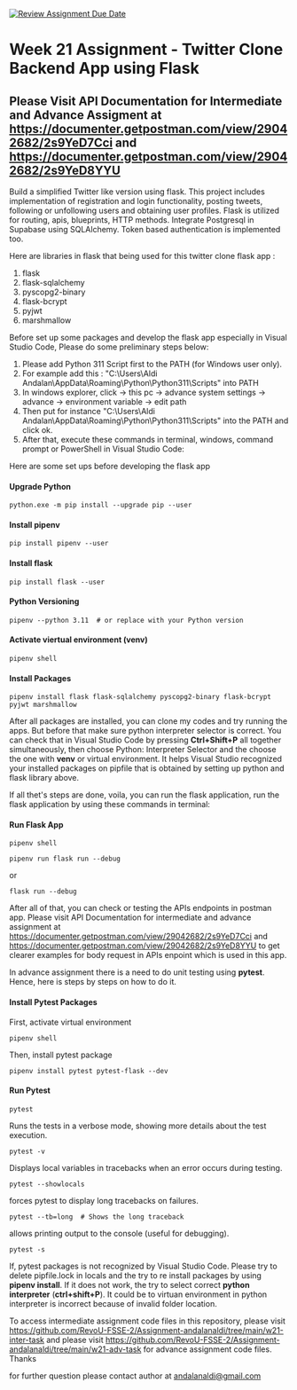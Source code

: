 [![Review Assignment Due Date](https://classroom.github.com/assets/deadline-readme-button-24ddc0f5d75046c5622901739e7c5dd533143b0c8e959d652212380cedb1ea36.svg)](https://classroom.github.com/a/ecFNqaXc)

# Week 21 Assignment - Twitter Clone Backend App using Flask 

## Please Visit API Documentation for Intermediate and Advance Assigment at https://documenter.getpostman.com/view/29042682/2s9YeD7Cci and https://documenter.getpostman.com/view/29042682/2s9YeD8YYU

Build a simplified Twitter like version using flask. This project includes implementation of registration and login functionality, posting tweets, following or unfollowing users and obtaining user profiles. Flask is utilized for routing, apis, blueprints, HTTP methods. Integrate Postgresql in Supabase using SQLAlchemy. Token based authentication is implemented too.

Here are libraries in flask that being used for this twitter clone flask app :

1. flask 
2. flask-sqlalchemy 
3. pyscopg2-binary 
4. flask-bcrypt 
5. pyjwt 
6. marshmallow

Before set up some packages and develop the flask app especially in Visual Studio Code, Please do some preliminary steps below:

1. Please add Python 311 Script first to the PATH (for Windows user only).
2. For example add this : "C:\Users\Aldi Andalan\AppData\Roaming\Python\Python311\Scripts" into PATH
3. In windows explorer, click -> this pc -> advance system settings -> advance -> environment variable -> edit path
4. Then put for instance "C:\Users\Aldi Andalan\AppData\Roaming\Python\Python311\Scripts" into the PATH and click ok.
5. After that, execute these commands in terminal, windows, command prompt or PowerShell in Visual Studio Code:  

Here are some set ups before developing the flask app

#### Upgrade Python
``` 
python.exe -m pip install --upgrade pip --user
```
#### Install pipenv
``` 
pip install pipenv --user
```
#### Install flask
``` 
pip install flask --user 
```
#### Python Versioning
``` 
pipenv --python 3.11  # or replace with your Python version
```
#### Activate viertual environment (venv)
``` 
pipenv shell
```
#### Install Packages
``` 
pipenv install flask flask-sqlalchemy pyscopg2-binary flask-bcrypt pyjwt marshmallow
```
After all packages are installed, you can clone my codes and try running the apps. But before that make sure python interpreter selector is correct. You can check that in Visual Studio Code by pressing **Ctrl+Shift+P** all together simultaneously, then choose Python: Interpreter Selector and the choose the one with **venv** or virtual environment. It helps Visual Studio recognized your installed packages on pipfile that is obtained by setting up python and flask library above.

If all thet's steps are done, voila, you can run the flask application, run the flask application by using these commands in terminal:

#### Run Flask App
``` 
pipenv shell
```

``` 
pipenv run flask run --debug
```
or
``` 
flask run --debug
```

After all of that, you can check or testing the APIs endpoints in postman app. Please visit API Documentation for intermediate and advance assignment at https://documenter.getpostman.com/view/29042682/2s9YeD7Cci and https://documenter.getpostman.com/view/29042682/2s9YeD8YYU to get clearer examples for body request in APIs enpoint which is used in this app.

In advance assignment there is a need to do unit testing using **pytest**. Hence, here is steps by steps on how to do it.

#### Install Pytest Packages
First, activate virtual environment
``` 
pipenv shell
```
Then, install pytest package
``` 
pipenv install pytest pytest-flask --dev
```

#### Run Pytest
``` 
pytest
```
Runs the tests in a verbose mode, showing more details about the test execution.
``` 
pytest -v
```
Displays local variables in tracebacks when an error occurs during testing.
``` 
pytest --showlocals
```
forces pytest to display long tracebacks on failures.
``` 
pytest --tb=long  # Shows the long traceback
```
allows printing output to the console (useful for debugging).
``` 
pytest -s
```

If, pytest packages is not recognized by Visual Studio Code. Please try to delete pipfile.lock in locals and the try to re install packages by using **pipenv install**. If it does not work, the try to select correct **python interpreter** (**ctrl+shift+P**). It could be to virtuan environment in python interpreter is incorrect because of invalid folder location.

To access intermediate assignment code files in this repository, please visit https://github.com/RevoU-FSSE-2/Assignment-andalanaldi/tree/main/w21-inter-task and please visit https://github.com/RevoU-FSSE-2/Assignment-andalanaldi/tree/main/w21-adv-task for advance assignment code files. Thanks

for further question please contact author at andalanaldi@gmail.com